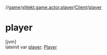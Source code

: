 //[game](../../../index.md)/[xlitekt.game.actor.player](../index.md)/[Client](index.md)/[player](player.md)

# player

[jvm]\
lateinit var [player](player.md): [Player](../-player/index.md)
